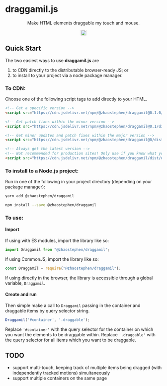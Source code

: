 # draggamil.js

<p align="center">
    Make HTML elements draggable my touch and mouse.
</p>
<p align="center">
  <a href="https://badge.fury.io/js/%40zhaostephen%2Fdraggamil"><img src="https://badge.fury.io/js/%40zhaostephen%2Fdraggamil.svg" alt="npm version" height="18"></a>
</p>

## Quick Start

The two easiest ways to use **draggamil.js** are

1. to CDN directly to the distributable browser-ready JS; or
2. to install to your project via a node package manager.

### To CDN:

Choose one of the following script tags to add directly to your HTML.

```html
<!-- Get a specific version -->
<script src="https://cdn.jsdelivr.net/npm/@zhaostephen/draggamil@0.1.0/dist/draggamil.min.js"></script>

<!-- Get patch fixes within the minor version -->
<script src="https://cdn.jsdelivr.net/npm/@zhaostephen/draggamil@0.1/dist/draggamil.min.js"></script>

<!-- Get minor updates and patch fixes within the major version -->
<script src="https://cdn.jsdelivr.net/npm/@zhaostephen/draggamil@0/dist/draggamil.min.js"></script>

<!-- Always get the latest version -->
<!-- Not recommended for production sites! Only use if you know what you're doing. -->
<script src="https://cdn.jsdelivr.net/npm/@zhaostephen/draggamil/dist/draggamil.min.js"></script>
```

### To install to a Node.js project:

Run in one of the following in your project directory (depending on your package manager):

```sh
yarn add @zhaostephen/draggamil
```
```sh
npm install --save @zhaostephen/draggamil
```

### To use:

#### Import

If using with ES modules, import the library like so:

```js
import Draggamil from "@zhaostephen/draggamil";
```

If using CommonJS, import the library like so:

```js
const Draggamil = require("@zhaostephen/draggamil");
```

If using directly in the browser, the library is accessible through a global variable, `Draggamil`.

#### Create and run

Then simple make a call to `Draggamil` passing in the container and draggable items by query selector string.

```js
Draggamil('#container', '.draggable');
```

Replace `'#container'` with the query selector for the container on which you want the elements to be draggable within. Replace `'.draggable'` with the query selector for all items which you want to be draggable.

## TODO

- support multi-touch, keeping track of multiple items being dragged (with independently tracked motions) simultaneously
- support multiple containers on the same page
